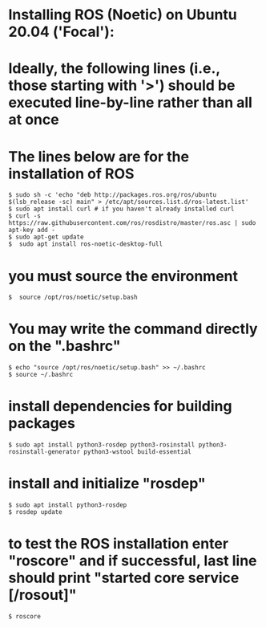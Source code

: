
# Installing ROS (Noetic) on Ubuntu 20.04 ('Focal'):
# Ideally, the following lines (i.e., those starting with '>') should be executed line-by-line rather than all at once

# The lines below are for the installation of ROS

    $ sudo sh -c 'echo "deb http://packages.ros.org/ros/ubuntu $(lsb_release -sc) main" > /etc/apt/sources.list.d/ros-latest.list'
    $ sudo apt install curl # if you haven't already installed curl
    $ curl -s https://raw.githubusercontent.com/ros/rosdistro/master/ros.asc | sudo apt-key add -
    $ sudo apt-get update
    $  sudo apt install ros-noetic-desktop-full

# you must source the environment

    $  source /opt/ros/noetic/setup.bash

# You may write the command directly on the ".bashrc"

    $ echo "source /opt/ros/noetic/setup.bash" >> ~/.bashrc
    $ source ~/.bashrc

# install dependencies for building packages

    $ sudo apt install python3-rosdep python3-rosinstall python3-rosinstall-generator python3-wstool build-essential

# install and initialize "rosdep"

    $ sudo apt install python3-rosdep
    $ rosdep update

# to test the ROS installation enter "roscore" and if successful, last line should print "started core service [/rosout]"

    $ roscore


